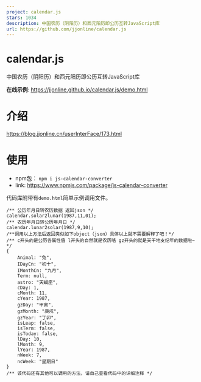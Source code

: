 ```yaml
---
project: calendar.js
stars: 1034
description: 中国农历（阴阳历）和西元阳历即公历互转JavaScript库
url: https://github.com/jjonline/calendar.js
---
```


calendar.js
===========

中国农历（阴阳历）和西元阳历即公历互转JavaScript库

**在线示例**: https://jjonline.github.io/calendar.js/demo.html

介绍
==

https://blog.jjonline.cn/userInterFace/173.html

使用
==

-   npm包： `npm i js-calendar-converter`
-   link: https://www.npmjs.com/package/js-calendar-converter

代码库附带有`demo.html`简单示例调用文件。

```
/** 公历年月日转农历数据 返回json */
calendar.solar2lunar(1987,11,01);
/** 农历年月日转公历年月日 */
calendar.lunar2solar(1987,9,10);
/**调用以上方法后返回类似如下object（json）具体以上就不需要解释了吧！*/
/** c开头的是公历各属性值 l开头的自然就是农历咯 gz开头的就是天干地支纪年的数据啦~ */
{
    Animal: "兔",
    IDayCn: "初十",
    IMonthCn: "九月",
    Term: null,
    astro: "天蝎座",
    cDay: 1,
    cMonth: 11,
    cYear: 1987,
    gzDay: "甲寅",
    gzMonth: "庚戌",
    gzYear: "丁卯",
    isLeap: false,
    isTerm: false,
    isToday: false,
    lDay: 10,
    lMonth: 9,
    lYear: 1987,
    nWeek: 7,
    ncWeek: "星期日"
}
/** 该代码还有其他可以调用的方法，请自己查看代码中的详细注释 */
```
